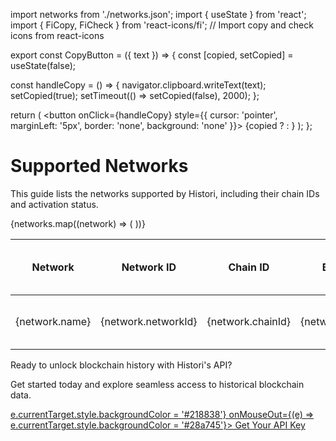 import networks from './networks.json';
import { useState } from 'react';
import { FiCopy, FiCheck } from 'react-icons/fi'; // Import copy and check icons from react-icons

export const CopyButton = ({ text }) => {
  const [copied, setCopied] = useState(false);

  const handleCopy = () => {
    navigator.clipboard.writeText(text);
    setCopied(true);
    setTimeout(() => setCopied(false), 2000);
  };

  return (
    <button onClick={handleCopy} style={{ cursor: 'pointer', marginLeft: '5px', border: 'none', background: 'none' }}>
      {copied ? <FiCheck color="green" /> : <FiCopy />}
    </button>
  );
};



# Supported Networks

This guide lists the networks supported by Histori, including their chain IDs and activation status.

<table>
  <thead>
    <tr>
      <th>Network</th>
      <th>Network ID</th>
      <th>Chain ID</th>
      <th>Block Time</th>
      <th>Block Explorer</th>
      <th>USD Gas Costs?</th>
      <th>Supports Querying Historical Data?</th>
      <th>Active on Histori?</th>
    </tr>
  </thead>
  <tbody>
    {networks.map((network) => (
      <tr key={network.chainId}>
        <td>{network.name}</td>
        <td>
          {network.networkId} <CopyButton text={network.networkId.toString()} />
        </td>
        <td>
          {network.chainId} <CopyButton text={network.chainId.toString()} />
        </td>
        <td>
          {network.blockTime}
        </td>
        <td>
          {network.blockExplorer}
        </td>
        <td>{network.nativeCurrencyToETHPool || network.nativeCurrencyToUSDPool ? "✅" : "❌"}</td>
        <td>{network.history ? "✅" : "❌"}</td>
        <td>{network.active ? "✅" : "❌"}</td>
      </tr>
    ))}
  </tbody>
</table>

<footer style={{
  backgroundColor: '#f9fafb',
  borderTop: '1px solid #e0e0e0',
  padding: '20px',
  textAlign: 'center',
  marginTop: '40px',
  fontFamily: 'Roboto, sans-serif',
}}>
  <p style={{
    margin: '0 0 8px',
    fontSize: '18px',
    fontWeight: '600',
    color: '#333',
  }}>
    Ready to unlock blockchain history with Histori's API?
  </p>
  <p style={{
    margin: '0 0 16px',
    fontSize: '14px',
    color: '#666',
  }}>
    Get started today and explore seamless access to historical blockchain data.
  </p>
  <a href="https://histori.xyz/signin" style={{
    display: 'inline-block',
    backgroundColor: '#28a745', /* Green color from Docusaurus */
    color: '#ffffff',
    textDecoration: 'none',
    padding: '12px 24px',
    borderRadius: '50px', /* Fully rounded button */
    fontWeight: '600',
    fontSize: '14px',
    transition: 'background-color 0.3s ease',
  }}
  onMouseOver={(e) => e.currentTarget.style.backgroundColor = '#218838'}
  onMouseOut={(e) => e.currentTarget.style.backgroundColor = '#28a745'}>
    Get Your API Key
  </a>
</footer>
